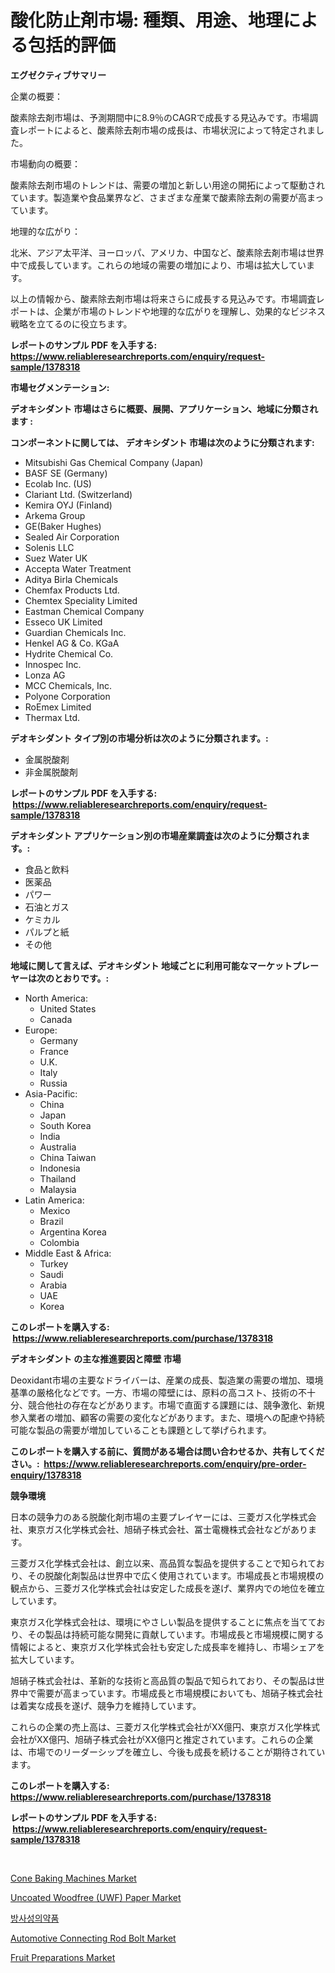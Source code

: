 <p><h1>酸化防止剤市場: 種類、用途、地理による包括的評価</h1></p><p><strong>エグゼクティブサマリー</strong></p>
<p><p>企業の概要：</p><p>酸素除去剤市場は、予測期間中に8.9％のCAGRで成長する見込みです。市場調査レポートによると、酸素除去剤市場の成長は、市場状況によって特定されました。</p><p>市場動向の概要：</p><p>酸素除去剤市場のトレンドは、需要の増加と新しい用途の開拓によって駆動されています。製造業や食品業界など、さまざまな産業で酸素除去剤の需要が高まっています。</p><p>地理的な広がり：</p><p>北米、アジア太平洋、ヨーロッパ、アメリカ、中国など、酸素除去剤市場は世界中で成長しています。これらの地域の需要の増加により、市場は拡大しています。</p><p>以上の情報から、酸素除去剤市場は将来さらに成長する見込みです。市場調査レポートは、企業が市場のトレンドや地理的な広がりを理解し、効果的なビジネス戦略を立てるのに役立ちます。</p></p>
<p><strong>レポートのサンプル PDF を入手する: <a href="https://www.reliableresearchreports.com/enquiry/request-sample/1378318">https://www.reliableresearchreports.com/enquiry/request-sample/1378318</a></strong></p>
<p><strong>市場セグメンテーション:</strong></p>
<p><strong> デオキシダント 市場はさらに概要、展開、アプリケーション、地域に分類されます :</strong></p>
<p><strong>コンポーネントに関しては、 デオキシダント 市場は次のように分類されます: &nbsp;</strong></p>
<p><ul><li>Mitsubishi Gas Chemical Company (Japan)</li><li>BASF SE (Germany)</li><li>Ecolab Inc. (US)</li><li>Clariant Ltd. (Switzerland)</li><li>Kemira OYJ (Finland)</li><li>Arkema Group</li><li>GE(Baker Hughes)</li><li>Sealed Air Corporation</li><li>Solenis LLC</li><li>Suez Water UK</li><li>Accepta Water Treatment</li><li>Aditya Birla Chemicals</li><li>Chemfax Products Ltd.</li><li>Chemtex Speciality Limited</li><li>Eastman Chemical Company</li><li>Esseco UK Limited</li><li>Guardian Chemicals Inc.</li><li>Henkel AG & Co. KGaA</li><li>Hydrite Chemical Co.</li><li>Innospec Inc.</li><li>Lonza AG</li><li>MCC Chemicals, Inc.</li><li>Polyone Corporation</li><li>RoEmex Limited</li><li>Thermax Ltd.</li></ul></p>
<p><strong> デオキシダント タイプ別の市場分析は次のように分類されます。:</strong></p>
<p><ul><li>金属脱酸剤</li><li>非金属脱酸剤</li></ul></p>
<p><strong>レポートのサンプル PDF を入手する: &nbsp;<a href="https://www.reliableresearchreports.com/enquiry/request-sample/1378318">https://www.reliableresearchreports.com/enquiry/request-sample/1378318</a></strong></p>
<p><strong> デオキシダント アプリケーション別の市場産業調査は次のように分類されます。:</strong></p>
<p><ul><li>食品と飲料</li><li>医薬品</li><li>パワー</li><li>石油とガス</li><li>ケミカル</li><li>パルプと紙</li><li>その他</li></ul></p>
<p><strong>地域に関して言えば、デオキシダント 地域ごとに利用可能なマーケットプレーヤーは次のとおりです。:</strong></p>
<p><ul>
    <li>
        North America:
        <ul>
            <li>United States</li>
            <li>Canada</li>
        </ul>
    </li>
    <li>
        Europe:
        <ul>
            <li>Germany</li>
            <li>France</li>
            <li>U.K.</li>
            <li>Italy</li>
            <li>Russia</li>
        </ul>
    </li>
    <li>
        Asia-Pacific:
        <ul>
            <li>China</li>
            <li>Japan</li>
            <li>South Korea</li>
            <li>India</li>
            <li>Australia</li>
            <li>China Taiwan</li>
            <li>Indonesia</li>
            <li>Thailand</li>
            <li>Malaysia</li>
        </ul>
    </li>
    <li>
        Latin America:
        <ul>
            <li>Mexico</li>
            <li>Brazil</li>
            <li>Argentina Korea</li>
            <li>Colombia</li>
        </ul>
    </li>
    <li>
        Middle East & Africa:
        <ul>
            <li>Turkey</li>
            <li>Saudi</li>
            <li>Arabia</li>
            <li>UAE</li>
            <li>Korea</li>
        </ul>
    </li>
    </ul></p>
<p><strong>このレポートを購入する: &nbsp;<a href="https://www.reliableresearchreports.com/purchase/1378318">https://www.reliableresearchreports.com/purchase/1378318</a></strong></p>
<p><strong>デオキシダント の主な推進要因と障壁 市場</strong></p>
<p><p>Deoxidant市場の主要なドライバーは、産業の成長、製造業の需要の増加、環境基準の厳格化などです。一方、市場の障壁には、原料の高コスト、技術の不十分、競合他社の存在などがあります。市場で直面する課題には、競争激化、新規参入業者の増加、顧客の需要の変化などがあります。また、環境への配慮や持続可能な製品の需要が増加していることも課題として挙げられます。</p></p>
<p><strong>このレポートを購入する前に、質問がある場合は問い合わせるか、共有してください。:&nbsp; <a href="https://www.reliableresearchreports.com/enquiry/pre-order-enquiry/1378318">https://www.reliableresearchreports.com/enquiry/pre-order-enquiry/1378318</a></strong></p>
<p><strong>競争環境</strong></p>
<p><p>日本の競争力のある脱酸化剤市場の主要プレイヤーには、三菱ガス化学株式会社、東京ガス化学株式会社、旭硝子株式会社、冨士電機株式会社などがあります。</p><p>三菱ガス化学株式会社は、創立以来、高品質な製品を提供することで知られており、その脱酸化剤製品は世界中で広く使用されています。市場成長と市場規模の観点から、三菱ガス化学株式会社は安定した成長を遂げ、業界内での地位を確立しています。</p><p>東京ガス化学株式会社は、環境にやさしい製品を提供することに焦点を当てており、その製品は持続可能な開発に貢献しています。市場成長と市場規模に関する情報によると、東京ガス化学株式会社も安定した成長率を維持し、市場シェアを拡大しています。</p><p>旭硝子株式会社は、革新的な技術と高品質の製品で知られており、その製品は世界中で需要が高まっています。市場成長と市場規模においても、旭硝子株式会社は着実な成長を遂げ、競争力を維持しています。</p><p>これらの企業の売上高は、三菱ガス化学株式会社がXX億円、東京ガス化学株式会社がXX億円、旭硝子株式会社がXX億円と推定されています。これらの企業は、市場でのリーダーシップを確立し、今後も成長を続けることが期待されています。</p></p>
<p><strong>このレポートを購入する: &nbsp; <a href="https://www.reliableresearchreports.com/purchase/1378318">https://www.reliableresearchreports.com/purchase/1378318</a></strong></p>
<p><strong>レポートのサンプル PDF を入手する: &nbsp;<a href="https://www.reliableresearchreports.com/enquiry/request-sample/1378318">https://www.reliableresearchreports.com/enquiry/request-sample/1378318</a></strong><strong></strong></p>
<p>&nbsp;</p>
<p><p><a href="https://spotless-saver-8fd.notion.site/Cone-Baking-Machines-Market-Research-Report-Provides-Critical-Insights-that-can-help-Shape-Business--c3939064048e4e34847b6e77f82ebf78">Cone Baking Machines Market</a></p><p><a href="https://github.com/julyju69/Market-Research-Report-List-2/blob/main/uncoated-woodfree-uwf-paper-market.md">Uncoated Woodfree (UWF) Paper Market</a></p><p><a href="https://github.com/sougarounis/Market-Research-Report-List-3/blob/main/4794018116.md">방사성의약품</a></p><p><a href="https://issuu.com/reportprime-2/docs/automotive-connecting-rod-bolt-market-size-2030.pp">Automotive Connecting Rod Bolt Market</a></p><p><a href="https://view.publitas.com/reportprime-1/fruit-preparations-market-size-growth-outlook-from-2024-to-2031-projecting-at-markets-trends-analysis-by-application-regional-outlook-and-revenue/">Fruit Preparations Market</a></p></p>